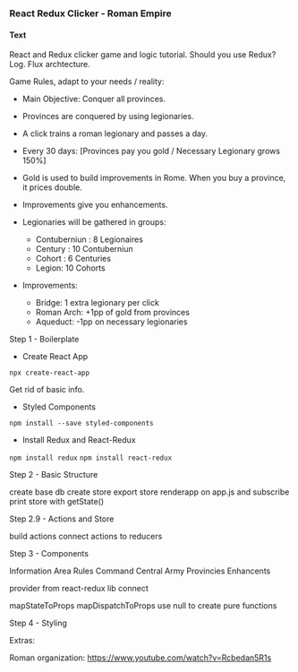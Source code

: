 ### React Redux Clicker - Roman Empire


#### Text

React and Redux clicker game and logic tutorial.
Should you use Redux?
Log.
Flux archtecture.

Game Rules, adapt to your needs / reality:

- Main Objective: Conquer all provinces.
- Provinces are conquered by using legionaries.
- A click trains a roman legionary and passes a day.
- Every 30 days: [Provinces pay you gold / Necessary Legionary grows 150%]
- Gold is used to build improvements in Rome. When you buy a province, it prices double.
- Improvements give you enhancements.


- Legionaries will be gathered in groups:
    - Contuberniun : 8 Legionaires
    - Century : 10 Contuberniun
    - Cohort : 6 Centuries
    - Legion: 10 Cohorts

- Improvements:
    - Bridge: 1 extra legionary per click
    - Roman Arch: +1pp of gold from provinces
    - Aqueduct: -1pp on necessary legionaries


Step 1 - Boilerplate

- Create React App

```npx create-react-app```

Get rid of basic info.


- Styled Components

```npm install --save styled-components```

- Install Redux and React-Redux

```npm install redux```
```npm install react-redux```


Step 2 - Basic Structure

create base db
create store
export store
renderapp on app.js and subscribe
print store with getState()


Step 2.9 - Actions and Store

build actions
connect actions to reducers



Step 3 - Components


Information Area
Rules
Command Central
Army
Provincies
Enhancents

provider from react-redux lib
connect

mapStateToProps
mapDispatchToProps
use null to create pure functions

Step 4 - Styling

Extras:

Roman organization: https://www.youtube.com/watch?v=Rcbedan5R1s